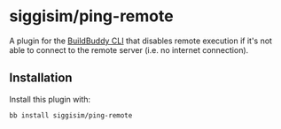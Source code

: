 # siggisim/ping-remote

A plugin for the [BuildBuddy CLI](https://buildbuddy.io/cli) that disables remote execution if it's not able to connect to the remote server (i.e. no internet connection).

## Installation

Install this plugin with:

```
bb install siggisim/ping-remote
```

